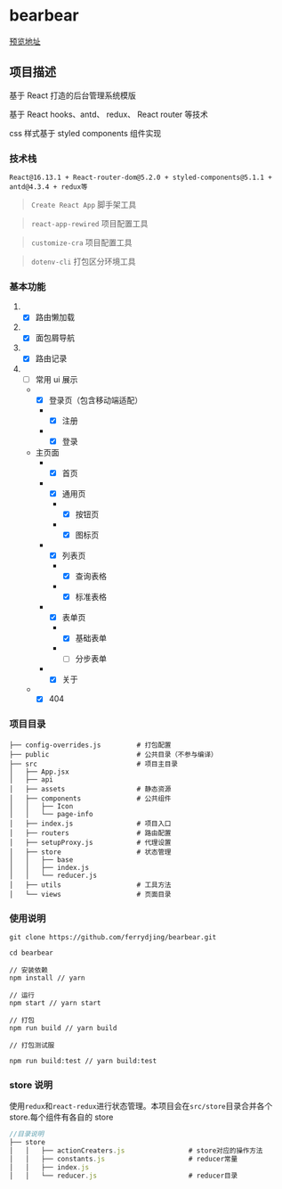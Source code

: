# bearbear

[预览地址](https://ferrydjing.github.io/bearbear/.)

## 项目描述

基于 React 打造的后台管理系统模版

基于 React hooks、antd、 redux、 React router 等技术

css 样式基于 styled components 组件实现

### 技术栈

`React@16.13.1 + React-router-dom@5.2.0 + styled-components@5.1.1 + antd@4.3.4 + redux等`

> `Create React App` 脚手架工具

> `react-app-rewired` 项目配置工具

> `customize-cra` 项目配置工具

> `dotenv-cli` 打包区分环境工具

### 基本功能

1. - [x] 路由懒加载
2. - [x] 面包屑导航
3. - [x] 路由记录
4. - [ ] 常用 ui 展示
   - - [x] 登录页（包含移动端适配）
     - - [x] 注册
     - - [x] 登录
   - 主页面
     - - [x] 首页
     - - [x] 通用页
       - - [x] 按钮页
       - - [x] 图标页
     - - [x] 列表页
       - - [x] 查询表格
       - - [x] 标准表格
     - - [x] 表单页
       - - [x] 基础表单
       - - [ ] 分步表单
     - - [x] 关于
   - - [x] 404

### 项目目录

```
├── config-overrides.js         # 打包配置
├── public                      # 公共目录（不参与编译）
├── src                         # 项目主目录
│   ├── App.jsx
│   ├── api
│   ├── assets                  # 静态资源
│   ├── components              # 公共组件
│   │   ├── Icon
│   │   └── page-info
│   ├── index.js                # 项目入口
│   ├── routers                 # 路由配置
│   ├── setupProxy.js           # 代理设置
│   ├── store                   # 状态管理
│   │   ├── base
│   │   ├── index.js
│   │   └── reducer.js
│   ├── utils                   # 工具方法
│   └── views                   # 页面目录

```

### 使用说明

```shell
git clone https://github.com/ferrydjing/bearbear.git

cd bearbear

// 安装依赖
npm install // yarn

// 运行
npm start // yarn start

// 打包
npm run build // yarn build

// 打包测试服

npm run build:test // yarn build:test

```

### store 说明

使用`redux`和`react-redux`进行状态管理。本项目会在`src/store`目录合并各个 store.每个组件有各自的 store

```js
//目录说明
├── store
│   │   ├── actionCreaters.js                # store对应的操作方法
│   │   ├── constants.js                     # reducer常量
│   │   ├── index.js
│   │   └── reducer.js                       # reducer目录
```

